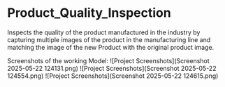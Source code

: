 # Product_Quality_Inspection
Inspects the quality of the product manufactured in the industry by capturing multiple images of the product in the manufacturing line and matching the image of the new Product with the original product image.

Screenshots of the working Model:
![Project Screenshots](Screenshot 2025-05-22 124131.png)
![Project Screenshots](Screenshot 2025-05-22 124554.png)
![Project Screenshots](Screenshot 2025-05-22 124615.png)
